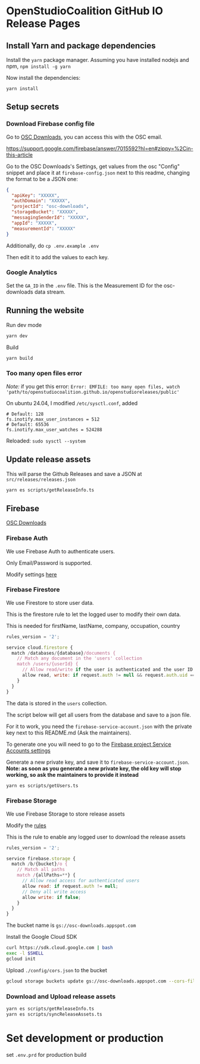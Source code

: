 # OpenStudioCoalition GitHub IO Release Pages

## Install Yarn and package dependencies

Install the `yarn` package manager. Assuming you have installed nodejs and npm, `npm install -g yarn`

Now install the dependencies:

```shell
yarn install
```

## Setup secrets

### Download Firebase config file

Go to [OSC Downloads](https://console.firebase.google.com/u/2/project/osc-downloads/overview), you can access this with the OSC email.

https://support.google.com/firebase/answer/7015592?hl=en#zippy=%2Cin-this-article

Go to the OSC Downloads's Settings, get values from the osc "Config" snippet and place it at `firebase-config.json` next to this readme, changing the format to be a JSON one:

```json
{
  "apiKey": "XXXXX",
  "authDomain": "XXXXX",
  "projectId": "osc-downloads",
  "storageBucket": "XXXXX",
  "messagingSenderId": "XXXXX",
  "appId": "XXXXX",
  "measurementId": "XXXXX"
}
```

Additionally, do `cp .env.example .env`

Then edit it to add the values to each key.

### Google Analytics

Set the `GA_ID` in the `.env` file. This is the Measurement ID for the osc-downloads data stream.

## Running the website
Run dev mode

```bash
yarn dev
```

Build

```bash
yarn build
```

### Too many open files error

*Note:* if you get this error: `Error: EMFILE: too many open files, watch 'path/to/openstudiocoalition.github.io/openstudioreleases/public'`

On ubuntu 24.04, I modified `/etc/sysctl.conf`, added

```
# Default: 128
fs.inotify.max_user_instances = 512
# Default: 65536
fs.inotify.max_user_watches = 524288
```

Reloaded: `sudo sysctl --system`


## Update release assets

This will parse the Github Releases and save a JSON at `src/releases/releases.json`

```bash
yarn es scripts/getReleaseInfo.ts
```

## Firebase

[OSC Downloads](https://console.firebase.google.com/u/2/project/osc-downloads/overview)

### Firebase Auth

We use Firebase Auth to authenticate users.

Only Email/Password is supported.

Modify settings [here](https://console.firebase.google.com/u/2/project/osc-downloads/authentication/settings)

### Firebase Firestore

We use Firestore to store user data.

This is the firestore rule to let the logged user to modify their own data.

This is needed for firstName, lastName, company, occupation, country

```javascript
rules_version = '2';

service cloud.firestore {
  match /databases/{database}/documents {
    // Match any document in the 'users' collection
    match /users/{userId} {
      // Allow read/write if the user is authenticated and the user ID matches
      allow read, write: if request.auth != null && request.auth.uid == userId;
    }
  }
}
```

The data is stored in the `users` collection.

The script below will get all users from the database and save to a json file.

For it to work, you need the `firebase-service-account.json` with the private key next to this README.md (Ask the maintainers).

To generate one you will need to go to the [Firebase project Service Accounts settings](https://console.firebase.google.com/u/0/project/osc-downloads/settings/serviceaccounts/adminsdk)

Generate a new private key, and save it to `firebase-service-account.json`. **Note: as soon as you generate a new private key, the old key will stop working, so ask the maintainers to provide it instead**

```bash
yarn es scripts/getUsers.ts
```

### Firebase Storage

We use Firebase Storage to store release assets

Modify the [rules](https://console.firebase.google.com/u/2/project/osc-downloads/storage/osc-downloads.appspot.com/rules)

This is the rule to enable any logged user to download the release assets

```javascript
rules_version = '2';

service firebase.storage {
  match /b/{bucket}/o {
    // Match all paths
    match /{allPaths=**} {
      // Allow read access for authenticated users
      allow read: if request.auth != null;
      // Deny all write access
      allow write: if false;
    }
  }
}
```

The bucket name is `gs://osc-downloads.appspot.com`

Install the Google Cloud SDK

```bash
curl https://sdk.cloud.google.com | bash
exec -l $SHELL
gcloud init
```

Upload `./config/cors.json` to the bucket

```bash
gcloud storage buckets update gs://osc-downloads.appspot.com --cors-file=cors.json
```

### Download and Upload release assets

```bash
yarn es scripts/getReleaseInfo.ts
yarn es scripts/syncReleaseAssets.ts
```

# Set development or production

set `.env.prd` for production build
